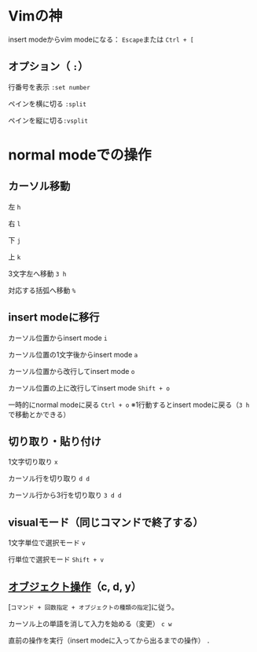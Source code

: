 # Vimの神

insert modeからvim modeになる： `Escape`または `Ctrl + [`

## オプション（ `:`）

行番号を表示 `:set number`

ペインを横に切る `:split`

ペインを縦に切る`:vsplit`

# normal modeでの操作
## カーソル移動

左 `h`

右 `l`

下 `j`

上 `k`

3文字左へ移動 `3 h`

対応する括弧へ移動 `%`

## insert modeに移行

カーソル位置からinsert mode `i`

カーソル位置の1文字後からinsert mode `a`

カーソル位置から改行してinsert mode `o`

カーソル位置の上に改行してinsert mode `Shift + o`

一時的にnormal modeに戻る `Ctrl + o` ※1行動するとinsert modeに戻る（`3 h`で移動とかできる）

## 切り取り・貼り付け

1文字切り取り `x`

カーソル行を切り取り `d d`

カーソル行から3行を切り取り `3 d d` 

## visualモード（同じコマンドで終了する）

1文字単位で選択モード `v`

行単位で選択モード `Shift + v`

## [オブジェクト操作](https://qiita.com/kasei-san/items/143af11bb2559cf0e540)（c, d, y）

[`コマンド + 回数指定 + オブジェクトの種類の指定`]に従う。

カーソル上の単語を消して入力を始める（変更） `c w`

直前の操作を実行（insert modeに入ってから出るまでの操作） `.`